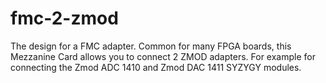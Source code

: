# fmc-2-zmod
The design for a FMC adapter. Common for many FPGA boards, this Mezzanine Card allows you to connect 2 ZMOD adapters. For example for connecting the Zmod ADC 1410 and Zmod DAC 1411 SYZYGY modules.
